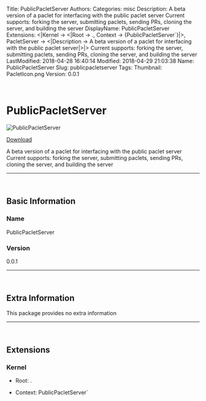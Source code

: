 Title: PublicPacletServer
Authors: 
Categories: misc
Description: A beta version of a paclet for interfacing with the public paclet server Current supports:   forking the server, submitting paclets, sending PRs,   cloning the server, and building the server
DisplayName: PublicPacletServer
Extensions: <|Kernel -> <|Root -> ., Context -> {PublicPacletServer`}|>, PacletServer -> <|Description -> A beta version of a paclet for interfacing with the public paclet server|>|>                                                                                               Current supports:                                                                                                 forking the server, submitting paclets, sending PRs,                                                                                                 cloning the server, and building the server
LastModified: 2018-04-28 16:40:14
Modified: 2018-04-29 21:03:38
Name: PublicPacletServer
Slug: publicpacletserver
Tags: 
Thumbnail: PacletIcon.png
Version: 0.0.1

<a id="publicpacletserver" style="width:0;height:0;margin:0;padding:0;">&zwnj;</a>

# PublicPacletServer

![PublicPacletServer]({filename}/img/PublicPacletServer/PacletIcon.png)

[Download](Paclets/PublicPacletServer-0.0.1.paclet)

A beta version of a paclet for interfacing with the public paclet server
Current supports:
  forking the server, submitting paclets, sending PRs,
  cloning the server, and building the server

---

<a id="basic-information" style="width:0;height:0;margin:0;padding:0;">&zwnj;</a>

## Basic Information

### Name

PublicPacletServer

### Version

0.0.1

---

<a id="extra-information" style="width:0;height:0;margin:0;padding:0;">&zwnj;</a>

## Extra Information

This package provides no extra information

---

<a id="extensions" style="width:0;height:0;margin:0;padding:0;">&zwnj;</a>

## Extensions

### Kernel

* Root: .

* Context: PublicPacletServer`